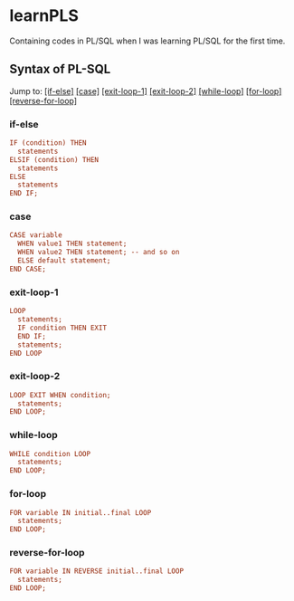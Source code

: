 # learnPLS
Containing codes in PL/SQL when I was learning PL/SQL for the first time.

## Syntax of PL-SQL
Jump to: [[if-else]](#if-else) [[case]](#case) [[exit-loop-1]](#exit-loop-1) [[exit-loop-2]](#exit-loop-2) [[while-loop]](#while-loop) [[for-loop]](#for-loop) [[reverse-for-loop]](#reverse-for-loop)

### if-else
```pls
IF (condition) THEN
  statements
ELSIF (condition) THEN
  statements
ELSE
  statements
END IF;
```

### case
```pls
CASE variable
  WHEN value1 THEN statement;
  WHEN value2 THEN statement; -- and so on
  ELSE default statement;
END CASE;
```

### exit-loop-1
```pls
LOOP
  statements;
  IF condition THEN EXIT
  END IF;
  statements;
END LOOP
```

### exit-loop-2
```pls
LOOP EXIT WHEN condition;
  statements;
END LOOP;
```
### while-loop
```pls
WHILE condition LOOP
  statements;
END LOOP;
```

### for-loop
```pls
FOR variable IN initial..final LOOP
  statements;
END LOOP;
```
### reverse-for-loop
```pls
FOR variable IN REVERSE initial..final LOOP
  statements;
END LOOP;
```
